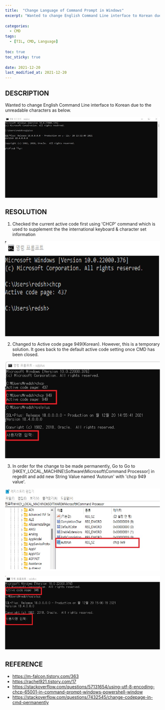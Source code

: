 ```yaml
---
title:  "Change Language of Command Prompt in Windows"
excerpt: "Wanted to change English Command Line interface to Korean due to the unreadable characters"

categories:
  - CMD
tags:
  - [TIL, CMD, Language]

toc: true
toc_sticky: true
 
date: 2021-12-20
last_modified_at: 2021-12-20
---
```


## DESCRIPTION
Wanted to change English Command Line interface to Korean due to the unreadable characters as below.

![cmd1korean](/img/cmd1.jpg)

## RESOLUTION
1. Checked the current active code first using 'CHCP' command which is used to supplement the the international keyboard & character set information

![cmd1korean](/img/cmd2.jpg)

2. Changed to Active code page 949(Korean). However, this is a temporary solution. It goes back to the default active code setting once CMD has been closed.

![cmd1korean](/img/cmd3.jpg)

3. In order for the change to be made permanently, Go to Go to [HKEY_LOCAL_MACHINE\Software\Microsoft\Command Processor] in regedit and add new String Value named 'Autorun' with 'chcp 949 value'.

![cmd1korean](/img/cmd4.jpg)

![cmd1korean](/img/cmd5.jpg)

## REFERENCE
* https://m-falcon.tistory.com/363
* https://rachel921.tistory.com/17
* https://stackoverflow.com/questions/57131654/using-utf-8-encoding-chcp-65001-in-command-prompt-windows-powershell-window
* https://stackoverflow.com/questions/7432545/change-codepage-in-cmd-permanently